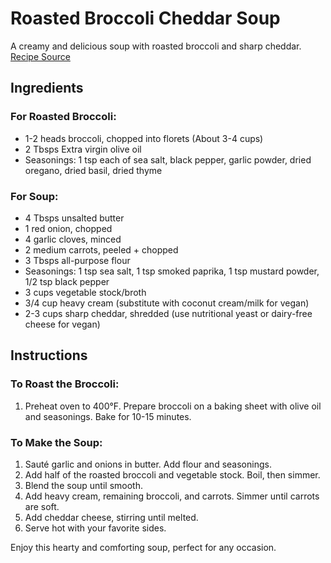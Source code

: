 # Roasted Broccoli Cheddar Soup

A creamy and delicious soup with roasted broccoli and sharp cheddar. [Recipe Source](https://www.orchidsandsweettea.com/roasted-broccoli-cheddar-soup/)

## Ingredients

### For Roasted Broccoli:
- 1-2 heads broccoli, chopped into florets (About 3-4 cups)
- 2 Tbsps Extra virgin olive oil
- Seasonings: 1 tsp each of sea salt, black pepper, garlic powder, dried oregano, dried basil, dried thyme

### For Soup:
- 4 Tbsps unsalted butter
- 1 red onion, chopped
- 4 garlic cloves, minced
- 2 medium carrots, peeled + chopped
- 3 Tbsps all-purpose flour
- Seasonings: 1 tsp sea salt, 1 tsp smoked paprika, 1 tsp mustard powder, 1/2 tsp black pepper
- 3 cups vegetable stock/broth
- 3/4 cup heavy cream (substitute with coconut cream/milk for vegan)
- 2-3 cups sharp cheddar, shredded (use nutritional yeast or dairy-free cheese for vegan)

## Instructions

### To Roast the Broccoli:
1. Preheat oven to 400°F. Prepare broccoli on a baking sheet with olive oil and seasonings. Bake for 10-15 minutes.

### To Make the Soup:
1. Sauté garlic and onions in butter. Add flour and seasonings.
2. Add half of the roasted broccoli and vegetable stock. Boil, then simmer.
3. Blend the soup until smooth.
4. Add heavy cream, remaining broccoli, and carrots. Simmer until carrots are soft.
5. Add cheddar cheese, stirring until melted.
6. Serve hot with your favorite sides.

Enjoy this hearty and comforting soup, perfect for any occasion.
